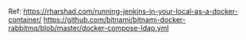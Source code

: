 Ref: https://rharshad.com/running-jenkins-in-your-local-as-a-docker-container/
https://github.com/bitnami/bitnami-docker-rabbitmq/blob/master/docker-compose-ldap.yml